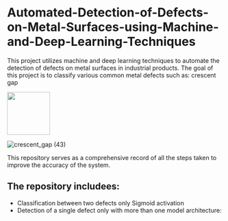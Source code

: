 # Automated-Detection-of-Defects-on-Metal-Surfaces-using-Machine-and-Deep-Learning-Techniques
This project utilizes machine and deep learning techniques to automate the detection of defects on metal surfaces in industrial products.
The goal of this project is to classify various common metal defects such as: crescent gap 

<img src="https://github.com/toqaalaa20/Automated-Detection-of-Defects-on-Metal-Surfaces-using-Machine-and-Deep-Learning-Techniques/assets/90696437/9a1b6c1d-77a7-481d-ad9b-6e3609b31500" width="100" height="100">

![crescent_gap (43)](https://github.com/toqaalaa20/Automated-Detection-of-Defects-on-Metal-Surfaces-using-Machine-and-Deep-Learning-Techniques/assets/90696437/719a1b51-fa71-42bd-8e3e-a87c8b308349)

This repository serves as a comprehensive record of all the steps taken to improve the accuracy of the system. 
## The repository includees:
- Classification between two defects only Sigmoid activation 
- Detection of a single defect only with more than one model architecture:



